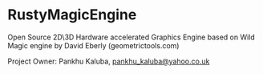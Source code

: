 # RustyMagicEngine
Open Source 2D\3D Hardware accelerated Graphics Engine based on Wild Magic engine by David Eberly (geometrictools.com)

Project Owner: Pankhu Kaluba, pankhu_kaluba@yahoo.co.uk
